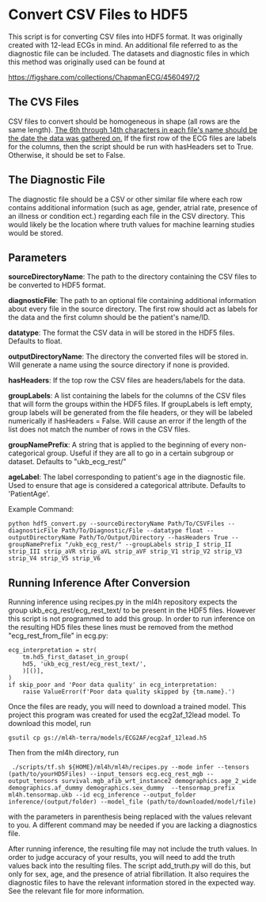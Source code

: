 <!--Age had to be set as a categorical group in order for inference to work from my testing. I have set it so that a group labeled "patientage" or "age" will always be set to categorical for now. -->
<!--After cleaning up my code, I ran inference again on the resulting hdf5 files. The results were very slightly different (5 decimal places in). Is that normal, or a sign my efforts have changed the resulting hdf5 files? -->
<h1>Convert CSV Files to HDF5</h1>
This script is for converting CSV files into HDF5 format. It was originally created with 12-lead ECGs in mind. An additional file referred to as the diagnostic file can be included. The datasets and diagnostic files in which this method was originally used can be found at

<https://figshare.com/collections/ChapmanECG/4560497/2>
<!--I haven't ever gotten inference to work without the diagnostic file. So it may be necessary, not optional. -->
<h2>The CVS Files</h2>
CSV files to convert should be homogeneous in shape (all rows are the same length). <u>The 6th through 14th characters in each file's name should be the date the data was gathered on.</u>
<!--Inference seemed to expect a date to be present within each dataset. In the data I created this script for, the only date listed is within the filename. This is probably not a good solution, and I would like to implement a better one soon. But I'm not certain where the date would be located otherwise. -->
If the first row of the ECG files are labels for the columns, then the script should be run with hasHeaders set to True. Otherwise, it should be set to False. 
<h2>The Diagnostic File</h2>
The diagnostic file should be a CSV or other similar file where each row contains additional information (such as age, gender, atrial rate, presence of an illness or condition ect.) regarding each file in the CSV directory. This would likely be the location where truth values for machine learning studies would be stored. 
<h2>Parameters</h2>

**sourceDirectoryName**: The path to the directory containing the CSV files to be converted to HDF5 format. 

**diagnosticFile**: The path to an optional file containing additional information about every file in the source directory. The first row should act as labels for the data and the first column should be the patient's name/ID.

**datatype**: The format the CSV data in will be stored in the HDF5 files. Defaults to float.

**outputDirectoryName**: The directory the converted files will be stored in. Will generate a name using the source directory if none is provided.

**hasHeaders**: If the top row the CSV files are headers/labels for the data. 

**groupLabels**: A list containing the labels for the columns of the CSV files that will form the groups within the HDF5 files. If groupLabels is left empty, group labels will be generated from the file headers, or they will be labeled numerically if hasHeaders = False.
Will cause an error if the length of the list does not match the number of rows in the CSV files. 

**groupNamePrefix**: A string that is applied to the beginning of every non-categorical group. Useful if they are all to go in a certain subgroup or dataset. Defaults to "ukb_ecg_rest/"

**ageLabel**: The label corresponding to patient's age in the diagnostic file. Used to ensure that age is considered a categorical attribute. Defaults to 'PatientAge'.

Example Command: 
```
python hdf5_convert.py --sourceDirectoryName Path/To/CSVFiles --diagnosticFile Path/To/Diagnostic/File --datatype float --outputDirectoryName Path/To/Output/Directory --hasHeaders True --groupNamePrefix "/ukb_ecg_rest/" --groupLabels strip_I strip_II strip_III strip_aVR strip_aVL strip_aVF strip_V1 strip_V2 strip_V3 strip_V4 strip_V5 strip_V6
```

<h2>Running Inference After Conversion</h2>
Running inference using recipes.py in the ml4h repository expects the group ukb_ecg_rest/ecg_rest_text/ to be present in the HDF5 files. However this script is not programmed to add this group. In order to run inference on the resulting HD5 files these lines must be removed from the method "ecg_rest_from_file" in ecg.py:

```
ecg_interpretation = str(
    tm.hd5_first_dataset_in_group(
    hd5, 'ukb_ecg_rest/ecg_rest_text/',
    )[()],
)
if skip_poor and 'Poor data quality' in ecg_interpretation:
    raise ValueError(f'Poor data quality skipped by {tm.name}.')
```
<!--I would like to get this group added to the code instead. But I'm not certain what it is and for the very moment I'd like to get this cleaned up and documented without adding any new features.--> 

Once the files are ready, you will need to download a trained model. This project this program was created for used the ecg2af_12lead model. To download this model, run
```
gsutil cp gs://ml4h-terra/models/ECG2AF/ecg2af_12lead.h5
```

Then from the ml4h directory, run 
```
 ./scripts/tf.sh ${HOME}/ml4h/ml4h/recipes.py --mode infer --tensors (path/to/yourHD5Files) --input_tensors ecg.ecg_rest_mgb --output_tensors survival.mgb_afib_wrt_instance2 demographics.age_2_wide demographics.af_dummy demographics.sex_dummy  --tensormap_prefix ml4h.tensormap.ukb --id ecg_inference --output_folder inference/(output/folder) --model_file (path/to/downloaded/model/file)
```
with the parameters in parenthesis being replaced with the values relevant to you. A different command may be needed if you are lacking a diagnostics file.

After running inference, the resulting file may not include the truth values. In order to judge accuracy of your results, you will need to add the truth values back into the resulting files. The script add_truth.py will do this, but only for sex, age, and the presence of atrial fibrillation. It also requires the diagnostic files to have the relevant information stored in the expected way. See the relevant file for more information.
<!--Again, another quick fix I would like to be able to fix if possible.-->
